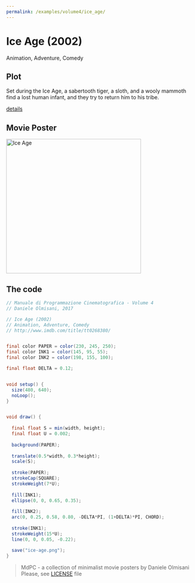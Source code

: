 ```yaml
---
permalink: /examples/volume4/ice_age/
---
```

# Ice Age (2002)

Animation, Adventure, Comedy

## Plot
Set during the Ice Age, a sabertooth tiger, a sloth, and a wooly mammoth find a lost human infant, and they try to return him to his tribe.

[details](https://www.imdb.com/title/tt0268380/)

## Movie Poster
<img src="ice-age.png"  width="360px" title="Ice Age">


## The code
```java
// Manuale di Programmazione Cinematografica - Volume 4
// Daniele Olmisani, 2017

// Ice Age (2002)
// Animation, Adventure, Comedy
// http://www.imdb.com/title/tt0268380/


final color PAPER = color(230, 245, 250);
final color INK1 = color(145, 95, 55);
final color INK2 = color(198, 155, 100);

final float DELTA = 0.12;


void setup() {
  size(480, 640);
  noLoop();
}


void draw() {
  
  final float S = min(width, height);
  final float U = 0.002;
  
  background(PAPER);
  
  translate(0.5*width, 0.3*height);
  scale(S);
  
  stroke(PAPER);
  strokeCap(SQUARE);
  strokeWeight(7*U);
  
  fill(INK1);
  ellipse(0, 0, 0.65, 0.35);
  
  fill(INK2);
  arc(0, 0.25, 0.58, 0.80, -DELTA*PI, (1+DELTA)*PI, CHORD);
  
  stroke(INK1);
  strokeWeight(15*U);
  line(0, 0, 0.05, -0.22);
  
  save("ice-age.png");
}
```

> MdPC - a collection of minimalist movie posters
> by Daniele Olmisani
> Please, see [LICENSE](../../../LICENSE) file

